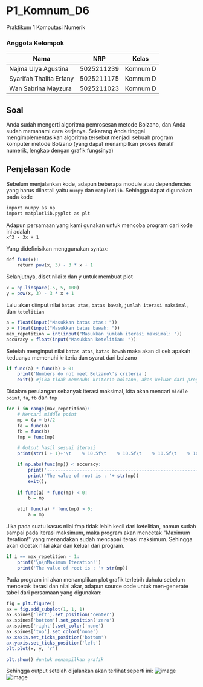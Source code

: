 # P1_Komnum_D6
Praktikum 1 Komputasi Numerik


### Anggota Kelompok
| Nama                | NRP        | Kelas     |
| ---                 | ---        | ----------|
| Najma Ulya Agustina | 5025211239 |  Komnum D |
| Syarifah Thalita Erfany | 5025211175 |Komnum D |
| Wan Sabrina Mayzura | 5025211023 |Komnum D |

## Soal 
Anda sudah mengerti algoritma pemrosesan metode Bolzano, dan Anda sudah memahami cara kerjanya. Sekarang Anda tinggal mengimplementasikan algoritma tersebut menjadi sebuah program komputer metode Bolzano (yang dapat menampilkan proses iteratif numerik, lengkap dengan grafik fungsinya)

## Penjelasan Kode
Sebelum menjalankan kode, adapun beberapa module atau dependencies yang harus diinstall yaitu ```numpy``` dan ```matplotlib```. Sehingga dapat digunakan pada kode <br />
```R
import numpy as np
import matplotlib.pyplot as plt
```

Adapun persamaan yang kami gunakan untuk mencoba program dari kode ini adalah <br />
```x^3 - 3x + 1```

Yang didefinisikan menggunakan syntax: <br />
```R
def func(x):
    return pow(x, 3) - 3 * x + 1
```

Selanjutnya, diset nilai x dan y untuk membuat plot <br />
```R
x = np.linspace(-5, 5, 100)
y = pow(x, 3) - 3 * x + 1
```
Lalu akan diinput nilai ```batas atas```, ```batas bawah```, ```jumlah iterasi maksimal```, dan ```ketelitian```<br />
```R
a = float(input("Masukkan batas atas: "))       
b = float(input("Masukkan batas bawah: "))   
max_repetition = int(input("Masukkan jumlah iterasi maksimal: "))
accuracy = float(input("Masukkan ketelitian: "))
```

Setelah menginput nilai ```batas atas```, ```batas bawah``` maka akan di cek apakah keduanya memenuhi kriteria dan syarat dari bolzano <br />
```R
if func(a) * func(b) > 0:
    print('Numbers do not meet Bolzano\'s criteria')
    exit() #jika tidak memenuhi kriteria bolzano, akan keluar dari program
```

Didalam perulangan sebanyak iterasi maksimal, kita akan mencari ```middle point```, ```fa```, ````fb```` dan ```fmp```<br />
```R
for i in range(max_repetition):
    # Mencari middle point
    mp = (a + b)/2
    fa = func(a)
    fb = func(b)
    fmp = func(mp)

    # Output hasil sesuai iterasi
    print(str(i + 1)+'\t    % 10.5f\t    % 10.5f\t    % 10.5f\t    % 10.5f\t    % 10.5f\t    % 10.5f\t' %(a, b, fa, fb, mp, fmp))

    if np.abs(func(mp)) < accuracy:
        print('------------------------------------------------------------------------------------------------------')
        print('The value of root is : '+ str(mp))
        exit();
        
    if func(a) * func(mp) < 0:
        b = mp

    elif func(a) * func(mp) > 0: 
        a = mp
```

Jika pada suatu kasus nilai fmp tidak lebih kecil dari ketelitian, namun sudah sampai pada iterasi maksimum, maka program akan mencetak "Maximum Iteration!" yang menandakan sudah mencapai iterasi maksimum. Sehingga akan dicetak nilai akar dan keluar dari program.<br />
```R
if i == max_repetition - 1:
    print('\n\nMaximum Iteration!')
    print('The value of root is : '+ str(mp))
```

Pada program ini akan menamplikan plot grafik terlebih dahulu sebelum mencetak iterasi dan nilai akar, adapun source code untuk men-generate tabel dari persamaan yang digunakan: <br />
```R
fig = plt.figure()
ax = fig.add_subplot(1, 1, 1)
ax.spines['left'].set_position('center')
ax.spines['bottom'].set_position('zero')
ax.spines['right'].set_color('none')
ax.spines['top'].set_color('none')
ax.xaxis.set_ticks_position('bottom')
ax.yaxis.set_ticks_position('left')
plt.plot(x, y, 'r')

plt.show() #untuk menampilkan grafik
```

Sehingga output setelah dijalankan akan terlihat seperti ini:
![image](https://user-images.githubusercontent.com/90106865/198066761-dc585522-e116-422a-b69b-2294722fd820.png) <br />
![image](https://user-images.githubusercontent.com/90106865/198083490-c54317a7-1d97-4f0b-86a6-fcfc0f5517a1.png)
